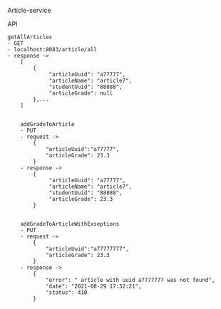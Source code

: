 Article-service

API

    getAllArticles
    - GET
    - localhost:8083/article/all
    - response -> 
        [
            {
                 "articleUuid": "a77777",
                 "articleName": "article7",
                 "studentUuid": "88888",
                 "articleGrade": null
            },...
        ]


        addGradeToArticle
        - PUT
        - request -> 
            {
                "articleUuid":"a77777",
                "articleGrade": 23.3
            }
        - response -> 
            {
                 "articleUuid": "a77777",
                 "articleName": "article7",
                 "studentUuid": "88888",
                 "articleGrade": 23.3
            }


        addGradeToArticleWithExseptions
        - PUT
        - request -> 
            {
                "articleUuid":"a77777777",
                "articleGrade": 23.3
            }
        - response -> 
            {
                "error": " article with uuid a7777777 was not found",
                "date": "2021-08-29 17:32:21",
                "status": 410
            }


